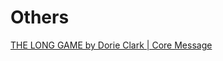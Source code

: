 # Others

[THE LONG GAME by Dorie Clark | Core Message](https://www.youtube.com/watch?v=s5T-YLPTfiU)

